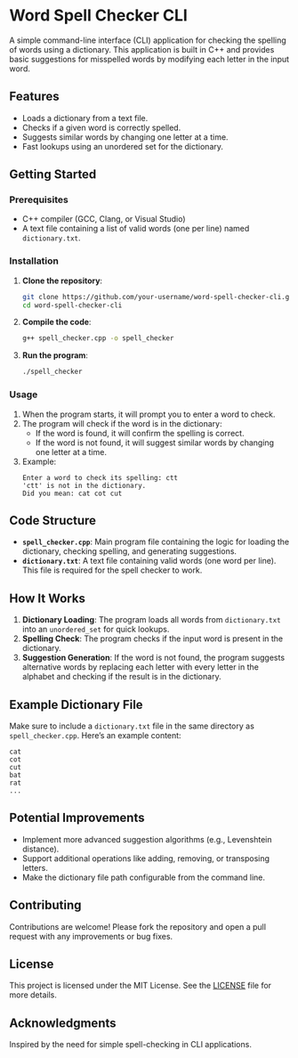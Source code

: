 
# Word Spell Checker CLI

A simple command-line interface (CLI) application for checking the spelling of words using a dictionary. This application is built in C++ and provides basic suggestions for misspelled words by modifying each letter in the input word.

## Features

- Loads a dictionary from a text file.
- Checks if a given word is correctly spelled.
- Suggests similar words by changing one letter at a time.
- Fast lookups using an unordered set for the dictionary.

## Getting Started

### Prerequisites

- C++ compiler (GCC, Clang, or Visual Studio)
- A text file containing a list of valid words (one per line) named `dictionary.txt`.

### Installation

1. **Clone the repository**:
   ```bash
   git clone https://github.com/your-username/word-spell-checker-cli.git
   cd word-spell-checker-cli
   ```

2. **Compile the code**:
   ```bash
   g++ spell_checker.cpp -o spell_checker
   ```

3. **Run the program**:
   ```bash
   ./spell_checker
   ```

### Usage

1. When the program starts, it will prompt you to enter a word to check.
2. The program will check if the word is in the dictionary:
   - If the word is found, it will confirm the spelling is correct.
   - If the word is not found, it will suggest similar words by changing one letter at a time.
3. Example:
   ```
   Enter a word to check its spelling: ctt
   'ctt' is not in the dictionary.
   Did you mean: cat cot cut
   ```

## Code Structure

- **`spell_checker.cpp`**: Main program file containing the logic for loading the dictionary, checking spelling, and generating suggestions.
- **`dictionary.txt`**: A text file containing valid words (one word per line). This file is required for the spell checker to work.

## How It Works

1. **Dictionary Loading**: The program loads all words from `dictionary.txt` into an `unordered_set` for quick lookups.
2. **Spelling Check**: The program checks if the input word is present in the dictionary.
3. **Suggestion Generation**: If the word is not found, the program suggests alternative words by replacing each letter with every letter in the alphabet and checking if the result is in the dictionary.

## Example Dictionary File

Make sure to include a `dictionary.txt` file in the same directory as `spell_checker.cpp`. Here’s an example content:

```
cat
cot
cut
bat
rat
...
```

## Potential Improvements

- Implement more advanced suggestion algorithms (e.g., Levenshtein distance).
- Support additional operations like adding, removing, or transposing letters.
- Make the dictionary file path configurable from the command line.

## Contributing

Contributions are welcome! Please fork the repository and open a pull request with any improvements or bug fixes.

## License

This project is licensed under the MIT License. See the [LICENSE](LICENSE) file for more details.

## Acknowledgments

Inspired by the need for simple spell-checking in CLI applications.
